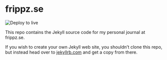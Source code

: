 # frippz.se

![Deploy to live](https://github.com/frippz/frippz.se/workflows/Deploy%20to%20live/badge.svg)

This repo contains the Jekyll source code for my personal journal at frippz.se.

If you wish to create your own Jekyll web site, you shouldn’t clone this repo, but instead head over to [jekyllrb.com](http://jekyllrb.com) and get a copy from there.
